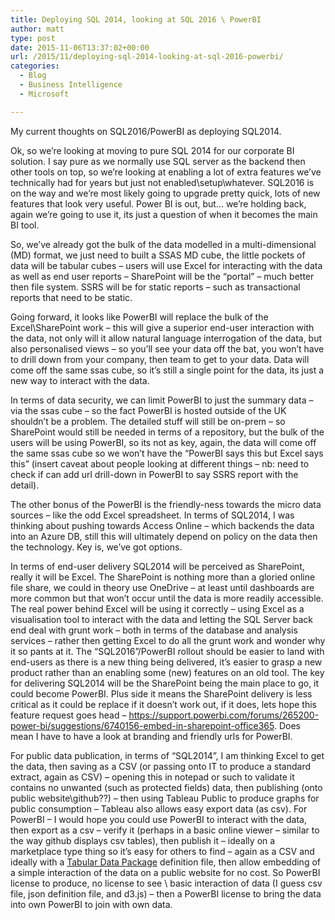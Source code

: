 ```yaml
---
title: Deploying SQL 2014, looking at SQL 2016 \ PowerBI
author: matt
type: post
date: 2015-11-06T13:37:02+00:00
url: /2015/11/deploying-sql-2014-looking-at-sql-2016-powerbi/
categories:
  - Blog
  - Business Intelligence
  - Microsoft

---
```

My current thoughts on SQL2016/PowerBI as deploying SQL2014.

Ok, so we’re looking at moving to pure SQL 2014 for our corporate BI solution. I say pure as we normally use SQL server as the backend then other tools on top, so we&#8217;re looking at enabling a lot of extra features we&#8217;ve technically had for years but just not enabled\setup\whatever. SQL2016 is on the way and we’re most likely going to upgrade pretty quick, lots of new features that look very useful. Power BI is out, but… we’re holding back, again we’re going to use it, its just a question of when it becomes the main BI tool.

So, we’ve already got the bulk of the data modelled in a multi-dimensional (MD) format, we just need to built a SSAS MD cube, the little pockets of data will be tabular cubes – users will use Excel for interacting with the data as well as end user reports – SharePoint will be the “portal” – much better then file system. SSRS will be for static reports – such as transactional reports that need to be static.

Going forward, it looks like PowerBI will replace the bulk of the Excel\SharePoint work – this will give a superior end-user interaction with the data, not only will it allow natural language interrogation of the data, but also personalised views – so you’ll see your data off the bat, you won’t have to drill down from your company, then team to get to your data. Data will come off the same ssas cube, so it’s still a single point for the data, its just a new way to interact with the data.

In terms of data security, we can limit PowerBI to just the summary data – via the ssas cube – so the fact PowerBI is hosted outside of the UK shouldn’t be a problem. The detailed stuff will still be on-prem – so SharePoint would still be needed in terms of a repository, but the bulk of the users will be using PowerBI, so its not as key, again, the data will come off the same ssas cube so we won’t have the “PowerBI says this but Excel says this” (insert caveat about people looking at different things &#8211; nb: need to check if can add url drill-down in PowerBI to say SSRS report with the detail).

The other bonus of the PowerBI is the friendly-ness towards the micro data sources – like the odd Excel spreadsheet. In terms of SQL2014, I was thinking about pushing towards Access Online – which backends the data into an Azure DB, still this will ultimately depend on policy on the data then the technology. Key is, we&#8217;ve got options.

In terms of end-user delivery SQL2014 will be perceived as SharePoint, really it will be Excel. The SharePoint is nothing more than a gloried online file share, we could in theory use OneDrive – at least until dashboards are more common but that won’t occur until the data is more readily accessible. The real power behind Excel will be using it correctly – using Excel as a visualisation tool to interact with the data and letting the SQL Server back end deal with grunt work – both in terms of the database and analysis services &#8211; rather then getting Excel to do all the grunt work and wonder why it so pants at it. The “SQL2016”/PowerBI rollout should be easier to land with end-users as there is a new thing being delivered, it’s easier to grasp a new product rather than an enabling some (new) features on an old tool. The key for delivering SQL2014 will be the SharePoint being the main place to go, it could become PowerBI. Plus side it means the SharePoint delivery is less critical as it could be replace if it doesn&#8217;t work out, if it does, lets hope this feature request goes head &#8211; <a href="https://support.powerbi.com/forums/265200-power-bi/suggestions/6740156-embed-in-sharepoint-office365" target="_blank" rel="nofollow">https://support.powerbi.com/forums/265200-power-bi/suggestions/6740156-embed-in-sharepoint-office365</a>. Does mean I have to have a look at branding and friendly urls for PowerBI.

For public data publication, in terms of “SQL2014”, I am thinking Excel to get the data, then saving as a CSV (or passing onto IT to produce a standard extract, again as CSV) – opening this in notepad or such to validate it contains no unwanted (such as protected fields) data, then publishing (onto public website\github??) – then using Tableau Public to produce graphs for public consumption – Tableau also allows easy export data (as csv). For PowerBI – I would hope you could use PowerBI to interact with the data, then export as a csv – verify it (perhaps in a basic online viewer – similar to the way github displays csv tables), then publish it – ideally on a marketplace type thing so it’s easy for others to find – again as a CSV and ideally with a <a href="https://github.com/matt40k/TabularDataPackageBuilder" target="_blank" rel="nofollow">Tabular Data Package</a> definition file, then allow embedding of a simple interaction of the data on a public website for no cost. So PowerBI license to produce, no license to see \ basic interaction of data (I guess csv file, json definition file, and d3.js) – then a PowerBI license to bring the data into own PowerBI to join with own data.
